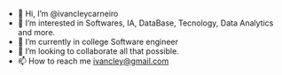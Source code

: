 - 👋 Hi, I’m @ivancleycarneiro
- 👀 I’m interested in Softwares, IA, DataBase, Tecnology, Data Analytics and more.
- 🌱 I’m currently in college Software engineer
- 💞️ I’m looking to collaborate all that possible.
- 📫 How to reach me ivancley@gmail.com

<!---
ivancleycarneiro/ivancleycarneiro is a ✨ special ✨ repository because its `README.md` (this file) appears on your GitHub profile.
You can click the Preview link to take a look at your changes.
--->
